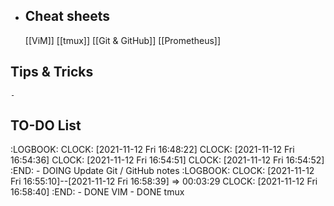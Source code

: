 - ## Cheat sheets
  
  [[ViM]] 
  [[tmux]]
  [[Git & GitHub]]
  [[Prometheus]]
## Tips & Tricks
	-
## TO-DO List
:LOGBOOK:
CLOCK: [2021-11-12 Fri 16:48:22]
CLOCK: [2021-11-12 Fri 16:54:36]
CLOCK: [2021-11-12 Fri 16:54:51]
CLOCK: [2021-11-12 Fri 16:54:52]
:END:
	- DOING Update Git / GitHub notes
	  :LOGBOOK:
	  CLOCK: [2021-11-12 Fri 16:55:10]--[2021-11-12 Fri 16:58:39] =>  00:03:29
	  CLOCK: [2021-11-12 Fri 16:58:40]
	  :END:
	- DONE VIM
	- DONE tmux